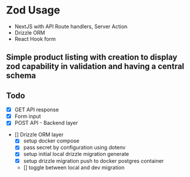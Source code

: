 # Zod Usage

- NextJS with API Route handlers, Server Action
- Drizzle ORM
- React Hook form

## Simple product listing with creation to display zod capability in validation and having a central schema

## Todo

- [x] GET API response
- [x] Form input
- [x] POST API - Backend layer
- [] Drizzle ORM layer
  - [x] setup docker compose
  - [x] pass secret by configuration using dotenv
  - [x] setup initial local drizzle migration generate
  - [x] setup drizzle migration push to docker postgres container
  - [] toggle between local and dev migration
